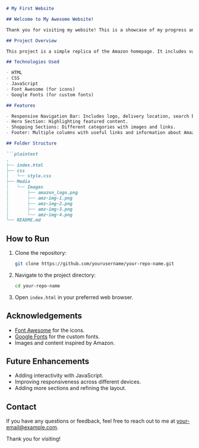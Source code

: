 ```markdown
# My First Website

## Welcome to My Awesome Website!

Thank you for visiting my website! This is a showcase of my progress and journey in web development. As a beginner, I'm excited to share my skills and knowledge with you.

## Project Overview

This project is a simple replica of the Amazon homepage. It includes various sections like the navigation bar, hero section, shopping sections, and footer with different categories and links.

## Technologies Used

- HTML
- CSS
- JavaScript
- Font Awesome (for icons)
- Google Fonts (for custom fonts)

## Features

- Responsive Navigation Bar: Includes logo, delivery location, search bar, language selector, account info, returns, and cart.
- Hero Section: Highlighting featured content.
- Shopping Sections: Different categories with images and links.
- Footer: Multiple columns with useful links and information about Amazon's various services.

## Folder Structure

```plaintext
.
├── index.html
├── css
│   └── style.css
├── Media
│   └── Images
│       ├── amazon_logo.png
│       ├── amz-img-1.png
│       ├── amz-img-2.png
│       ├── amz-img-3.png
│       └── amz-img-4.png
└── README.md
```

## How to Run

1. Clone the repository:
    ```sh
    git clone https://github.com/yourusername/your-repo-name.git
    ```
2. Navigate to the project directory:
    ```sh
    cd your-repo-name
    ```
3. Open `index.html` in your preferred web browser.

## Acknowledgements

- [Font Awesome](https://fontawesome.com) for the icons.
- [Google Fonts](https://fonts.google.com) for the custom fonts.
- Images and content inspired by Amazon.

## Future Enhancements

- Adding interactivity with JavaScript.
- Improving responsiveness across different devices.
- Adding more sections and refining the layout.

## Contact

If you have any questions or feedback, feel free to reach out to me at [your-email@example.com](mailto:your-email@example.com).

Thank you for visiting!
```